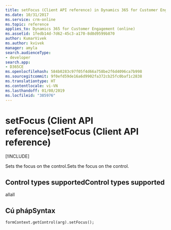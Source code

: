 ```yaml
---
title: setFocus (Client API reference) in Dynamics 365 for Customer Engagement| MicrosoftDocs
ms.date: 10/31/2017
ms.service: crm-online
ms.topic: reference
applies_to: Dynamics 365 for Customer Engagement (online)
ms.assetid: 1fedb14d-7d62-45c3-a170-8d8d9599b870
author: KumarVivek
ms.author: kvivek
manager: amyla
search.audienceType:
- developer
search.app:
- D365CE
ms.openlocfilehash: 584b0283c97f05f4d66a758be2f6d4096ca7b998
ms.sourcegitcommit: 9f0efd59de16a6d9902fa372cb25fc0baf1c2838
ms.translationtype: HT
ms.contentlocale: vi-VN
ms.lasthandoff: 01/08/2019
ms.locfileid: "385976"
---
```

# <a name="setfocus-client-api-reference"></a><span data-ttu-id="bb6b7-102">setFocus (Client API reference)</span><span class="sxs-lookup"><span data-stu-id="bb6b7-102">setFocus (Client API reference)</span></span>

[!INCLUDE[](../../../../includes/cc_applies_to_update_9_0_0.md)]

<span data-ttu-id="bb6b7-103">Sets the focus on the control.</span><span class="sxs-lookup"><span data-stu-id="bb6b7-103">Sets the focus on the control.</span></span> 

## <a name="control-types-supported"></a><span data-ttu-id="bb6b7-104">Control types supported</span><span class="sxs-lookup"><span data-stu-id="bb6b7-104">Control types supported</span></span>

<span data-ttu-id="bb6b7-105">all</span><span class="sxs-lookup"><span data-stu-id="bb6b7-105">all</span></span>

## <a name="syntax"></a><span data-ttu-id="bb6b7-106">Cú pháp</span><span class="sxs-lookup"><span data-stu-id="bb6b7-106">Syntax</span></span>

`formContext.getControl(arg).setFocus();`

